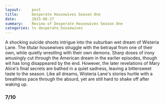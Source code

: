 ```yaml
---
layout:     post
title:      Desperate Housewives Season One
date:       2015-06-27
summary:    Review of Desperate Housewives Season One
categories: tv desperate_housewives
---
```


A shocking suicide shoots intrigue into the suburban wet dream of Wisteria Lane. The titular housewives struggle with the betrayal from one of their own, while quietly wrestling with their own demons. Sharp doses of irony amusingly cut through the American dream in the earlier episodes, though wit has long disappeared by the end. However, the later revelations of Mary Alice's final secrets are bathed in a quiet sadness, leaving a bittersweet taste to the season. Like all dreams, Wisteria Lane's stories hurtle with a breathless pace through the absurd, yet are still hard to shake off after waking up.

### 7/10

